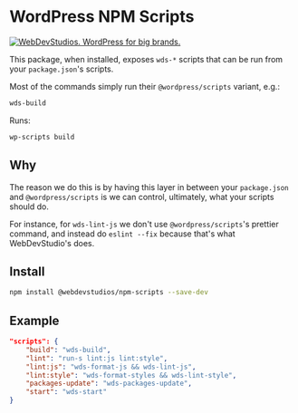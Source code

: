 # WordPress NPM Scripts

<a href="https://webdevstudios.com/contact/"><img src="https://webdevstudios.com/wp-content/uploads/2018/04/wds-github-banner.png" alt="WebDevStudios. WordPress for big brands."></a>

This package, when installed, exposes `wds-*` scripts that can be run from your `package.json`'s scripts.

Most of the commands simply run their `@wordpress/scripts` variant, e.g.:

```bash
wds-build
```

Runs:

```bash
wp-scripts build
```

## Why

The reason we do this is by having this layer in between your `package.json` and `@wordpress/scripts` is we can control, ultimately, what your scripts should do.

For instance, for `wds-lint-js` we don't use `@wordpress/scripts`'s prettier command, and instead do `eslint --fix` because that's what WebDevStudio's does.

## Install

```bash
npm install @webdevstudios/npm-scripts --save-dev
```
## Example

```json
"scripts": {
    "build": "wds-build",
    "lint": "run-s lint:js lint:style",
    "lint:js": "wds-format-js && wds-lint-js",
    "lint:style": "wds-format-styles && wds-lint-style",
    "packages-update": "wds-packages-update",
    "start": "wds-start"
}
```
